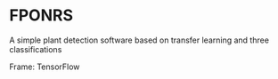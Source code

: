# FPONRS
A simple plant detection software based on transfer learning and three classifications

Frame: TensorFlow
